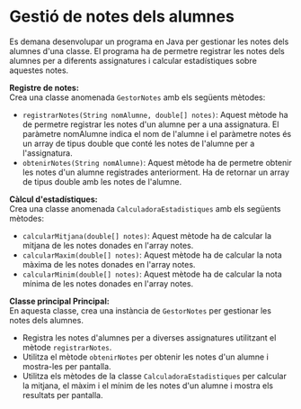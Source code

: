 # Gestió de notes dels alumnes

Es demana desenvolupar un programa en Java per gestionar les notes dels alumnes d'una classe. 
El programa ha de permetre registrar les notes dels alumnes per a diferents assignatures i calcular estadístiques sobre aquestes notes.

**Registre de notes:**  
Crea una classe anomenada `GestorNotes` amb els següents mètodes:
- `registrarNotes(String nomAlumne, double[] notes)`: Aquest mètode ha de permetre registrar les notes d'un alumne per a una assignatura. El paràmetre nomAlumne indica el nom de l'alumne i el paràmetre notes és un array de tipus double que conté les notes de l'alumne per a l'assignatura.
- `obtenirNotes(String nomAlumne)`: Aquest mètode ha de permetre obtenir les notes d'un alumne registrades anteriorment. Ha de retornar un array de tipus double amb les notes de l'alumne.

**Càlcul d'estadístiques:**  
Crea una classe anomenada `CalculadoraEstadistiques` amb els següents mètodes:
- `calcularMitjana(double[] notes)`: Aquest mètode ha de calcular la mitjana de les notes donades en l'array notes.
- `calcularMaxim(double[] notes)`: Aquest mètode ha de calcular la nota màxima de les notes donades en l'array notes.
- `calcularMinim(double[] notes)`: Aquest mètode ha de calcular la nota mínima de les notes donades en l'array notes.

**Classe principal Principal:**  
En aquesta classe, crea una instància de `GestorNotes` per gestionar les notes dels alumnes.
- Registra les notes d'alumnes per a diverses assignatures utilitzant el mètode `registrarNotes`.
- Utilitza el mètode `obtenirNotes` per obtenir les notes d'un alumne i mostra-les per pantalla.
- Utilitza els mètodes de la classe `CalculadoraEstadistiques` per calcular la mitjana, el màxim i el mínim de les notes d'un alumne i mostra els resultats per pantalla.